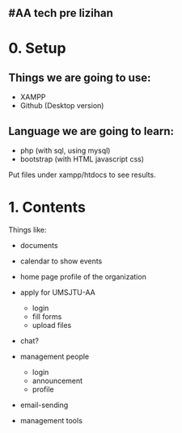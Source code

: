 #AA tech pre
lizihan
---

# 0. Setup
## Things we are going to use:
* XAMPP
* Github (Desktop version)

## Language we are going to learn:
* php (with sql, using mysql)
* bootstrap (with HTML javascript css)

Put files under xampp/htdocs to see results.

# 1. Contents

Things like:

+ documents
+ calendar to show events
+ home page profile of the organization
+ apply for UMSJTU-AA

    * login
    * fill forms
    * upload files
    
+ chat?
+ management people

    * login
    * announcement
    * profile
	
+ email-sending
+ management tools
